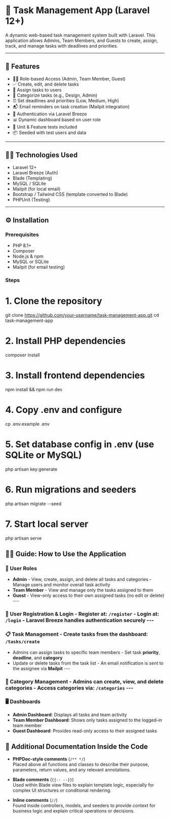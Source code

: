 # 📝 Task Management App (Laravel 12+)

A dynamic web-based task management system built with Laravel. This application allows Admins, Team Members, and Guests to create, assign, track, and manage tasks with deadlines and priorities.

---

## 🚀 Features

- 🧑‍💼 Role-based Access (Admin, Team Member, Guest)
- ✅ Create, edit, and delete tasks
- 📌 Assign tasks to users
- 📂 Categorize tasks (e.g., Design, Admin)
- ⏰ Set deadlines and priorities (Low, Medium, High)
- 📬 Email reminders on task creation (Mailpit integration)
- 🔐 Authentication via Laravel Breeze
- 📊 Dynamic dashboard based on user role
- 🧪 Unit & Feature tests included
- 📦 Seeded with test users and data

---

## 🧑‍💻 Technologies Used

- Laravel 12+
- Laravel Breeze (Auth)
- Blade (Templating)
- MySQL / SQLite
- Mailpit (for local email)
- Bootstrap / Tailwind CSS (template converted to Blade)
- PHPUnit (Testing)
---

## ⚙️ Installation

### Prerequisites
- PHP 8.1+
- Composer
- Node.js & npm
- MySQL or SQLite
- Mailpit (for email testing)

### Steps
# 1. Clone the repository
git clone https://github.com/your-username/task-management-app.git
cd task-management-app

# 2. Install PHP dependencies
composer install

# 3. Install frontend dependencies
npm install && npm run dev

# 4. Copy .env and configure
cp .env.example .env

# 5. Set database config in .env (use SQLite or MySQL)
php artisan key:generate

# 6. Run migrations and seeders
php artisan migrate --seed

# 7. Start local server
php artisan serve


 ## 🧑‍💼 Guide: How to Use the Application
 ### 👥 User Roles
 - **Admin** - View, create, assign, and delete all tasks and categories - Manage users and monitor overall task activity
 - **Team Member** - View and manage only the tasks assigned to them
- **Guest** - View-only access to their own assigned tasks (no edit or delete) ---
 ### 🔐 User Registration & Login - Register at: `/register` - Login at: `/login` - Laravel Breeze handles authentication securely ---
 ### 📋 Task Management - Create tasks from the dashboard: `/tasks/create`
- Admins can assign tasks to specific team members - Set task **priority**, **deadline**, and **category**
 - Update or delete tasks from the task list - An email notification is sent to the assignee via **Mailpit** ---
 ### 📁 Category Management - Admins can create, view, and delete categories - Access categories via: `/categories` ---
 ### 🖥 Dashboards
 - **Admin Dashboard**: Displays all tasks and team activity
- **Team Member Dashboard**: Shows only tasks assigned to the logged-in team member
 - **Guest Dashboard**: Provides read-only access to their assigned tasks

## 🧾 Additional Documentation Inside the Code

- **PHPDoc-style comments** (`/** */`)  
  Placed above all functions and classes to describe their purpose, parameters, return values, and any relevant annotations.

- **Blade comments** (`{{-- --}}`)  
  Used within Blade view files to explain template logic, especially for complex UI structures or conditional rendering.

- **Inline comments** (`//`)  
  Found inside controllers, models, and seeders to provide context for business logic and explain critical operations or decisions.

